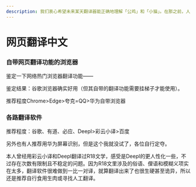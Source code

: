```yaml
---
description: 我们衷心希望未来某天翻译器能正确地理解「公鸡」和「小猫」。在那之前，人类，学英语吧。
---
```


# 网页翻译中文

### 自带网页翻译功能的浏览器

鉴定一下网络热门浏览器翻译功能——

鉴定结果：谷歌浏览器确实好用（但其自带的翻译功能需要挂梯子才能使用）。

推荐程度Chrome>Edge>夸克=QQ>华为自带浏览器



### 各路翻译软件

推荐程度：谷歌、有道、必应、Deepl>彩云小译>百度

另外也有人推荐用华为屏幕识别，但是这个我就没试了，各位自行定夺。

本人曾经用彩云小译和Deepl翻译过R18文学，感受是Deepl的更人性化一些，不过存在次数有限制且不稳定的问题。因为R18文里涉及的俗语、俚语和模糊义项实在太多，翻译软件很难做到一比一对译，就算翻译出来了也很生硬甚至诡异，所以还是推荐自行食用生肉或寻找人工翻译。
